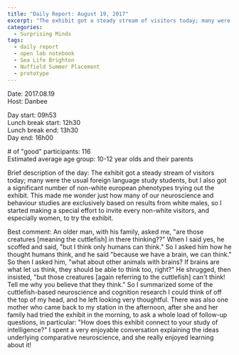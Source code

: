 ```yaml
---
title: "Daily Report: August 19, 2017"
excerpt: "The exhibit got a steady stream of visitors today; many were the usual foreign language study students, but I also got a significant number of non-white european phenotypes trying out the exhibit."
categories:
  - Surprising Minds
tags:
  - daily report
  - open lab notebook
  - Sea Life Brighton
  - Nuffield Summer Placement
  - prototype
---
```


Date: 2017.08.19   
Host: Danbee  

Day start: 09h53   
Lunch break start: 12h30    
Lunch break end: 13h30  
Day end: 16h00  

\# of "good" participants: 116  
Estimated average age group: 10-12 year olds and their parents

Brief description of the day: The exhibit got a steady stream of visitors today; many were the usual foreign language study students, but I also got a significant number of non-white european phenotypes trying out the exhibit. This made me wonder just how many of our neuroscience and behaviour studies are exclusively based on results from white males, so I started making a special effort to invite every non-white visitors, and especially women, to try the exhibit. 

Best comment: An older man, with his family, asked me, "are those creatures [meaning the cuttlefish] in there thinking??" When I said yes, he scoffed and said, "but I think only humans can think." So I asked him how he thought humans think, and he said "because we have a brain, we can think." So then I asked him, "what about other animals with brains? If brains are what let us think, they should be able to think too, right?" He shrugged, then insisted, "but those creatures [again referring to the cuttlefish] can't think! Tell me why you believe that they think." So I summarized some of the cuttlefish-based neuroscience and cognition research I could think of off the top of my head, and he left looking very thoughtful. There was also one mother who came back to my station in the afternoon, after she and her family had tried the exhibit in the morning, to ask a whole load of follow-up questions, in particular: "How does this exhibit connect to your study of intelligence?" I spent a very enjoyable conversation explaining the ideas underlying comparative neuroscience, and she really enjoyed learning about it!
